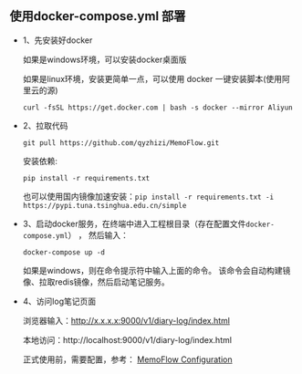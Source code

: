 ## 使用docker-compose.yml 部署
- 1、先安装好docker

    如果是windows环境，可以安装docker桌面版

    如果是linux环境，安装更简单一点，可以使用 docker 一键安装脚本(使用阿里云的源)
    ```
    curl -fsSL https://get.docker.com | bash -s docker --mirror Aliyun
    ```
- 2、拉取代码
    ```
    git pull https://github.com/qyzhizi/MemoFlow.git
    ```
    安装依赖:
    ```
    pip install -r requirements.txt
    ```
    也可以使用国内镜像加速安装：`pip install -r requirements.txt -i https://pypi.tuna.tsinghua.edu.cn/simple`

- 3、启动docker服务，在终端中进入工程根目录（存在配置文件`docker-compose.yml`） ， 然后输入：
    ```
    docker-compose up -d
    ```
    如果是windows，则在命令提示符中输入上面的命令。
    该命令会自动构建镜像、拉取redis镜像，然后启动笔记服务。

- 4、访问log笔记页面

    浏览器输入：http://x.x.x.x:9000/v1/diary-log/index.html

    本地访问：http://localhost:9000/v1/diary-log/index.html
    
    正式使用前，需要配置，参考：
    [MemoFlow Configuration](./memoflow_configuration.md)
